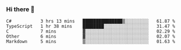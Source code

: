 ### Hi there 👋

<!--START_SECTION:waka-->
```text
C#           3 hrs 13 mins   ███████████████▒░░░░░░░░░   61.87 % 
TypeScript   1 hr 38 mins    ████████░░░░░░░░░░░░░░░░░   31.47 % 
C            7 mins          ▓░░░░░░░░░░░░░░░░░░░░░░░░   02.29 % 
Other        6 mins          ▓░░░░░░░░░░░░░░░░░░░░░░░░   02.07 % 
Markdown     5 mins          ▒░░░░░░░░░░░░░░░░░░░░░░░░   01.63 % 
```
<!--END_SECTION:waka-->

<!--
**jerry-shao/jerry-shao** is a ✨ _special_ ✨ repository because its `README.md` (this file) appears on your GitHub profile.

Here are some ideas to get you started:

- 🔭 I’m currently working on ...
- 🌱 I’m currently learning ...
- 👯 I’m looking to collaborate on ...
- 🤔 I’m looking for help with ...
- 💬 Ask me about ...
- 📫 How to reach me: ...
- 😄 Pronouns: ...
- ⚡ Fun fact: ...
-->
